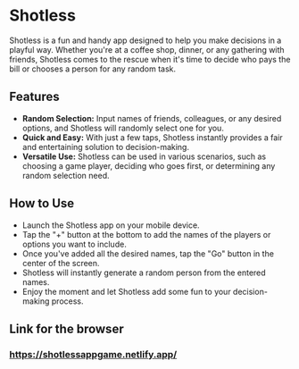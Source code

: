 # Shotless

Shotless is a fun and handy app designed to help you make decisions in a playful way. Whether you're at a coffee shop, dinner, or any gathering with friends, Shotless comes to the rescue when it's time to decide who pays the bill or chooses a person for any random task.

## Features

* **Random Selection:** Input names of friends, colleagues, or any desired options, and Shotless will randomly select one for you.
* **Quick and Easy:** With just a few taps, Shotless instantly provides a fair and entertaining solution to decision-making.
* **Versatile Use:** Shotless can be used in various scenarios, such as choosing a game player, deciding who goes first, or determining any random selection need.

## How to Use

* Launch the Shotless app on your mobile device.
* Tap the "+" button at the bottom to add the names of the players or options you want to include.
* Once you've added all the desired names, tap the "Go" button in the center of the screen.
* Shotless will instantly generate a random person from the entered names.
* Enjoy the moment and let Shotless add some fun to your decision-making process.

## Link for the browser

### https://shotlessappgame.netlify.app/
